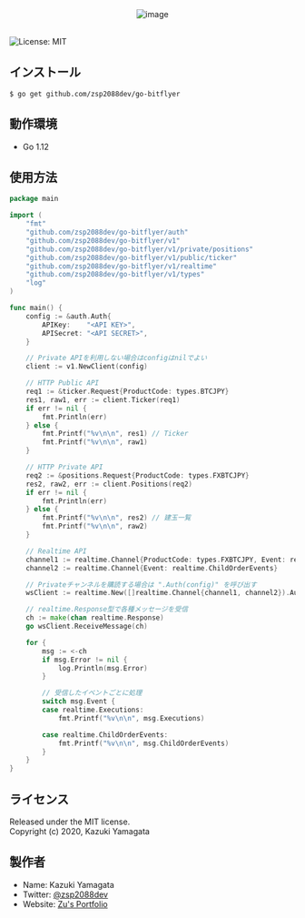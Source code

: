 <div align="center">
<img src="https://user-images.githubusercontent.com/33179078/76741787-781a0700-67b3-11ea-9fc9-78d01d5a3faa.png" alt="image" title="Go bitFlyer"><br><br>
</div>

![License: MIT](https://img.shields.io/badge/License-MIT-blue.svg)


## インストール
`$ go get github.com/zsp2088dev/go-bitflyer`

## 動作環境
- Go 1.12

## 使用方法
```go
package main

import (
	"fmt"
	"github.com/zsp2088dev/go-bitflyer/auth"
	"github.com/zsp2088dev/go-bitflyer/v1"
	"github.com/zsp2088dev/go-bitflyer/v1/private/positions"
	"github.com/zsp2088dev/go-bitflyer/v1/public/ticker"
	"github.com/zsp2088dev/go-bitflyer/v1/realtime"
	"github.com/zsp2088dev/go-bitflyer/v1/types"
	"log"
)

func main() {
	config := &auth.Auth{
		APIKey:    "<API KEY>",
		APISecret: "<API SECRET>",
	}

	// Private APIを利用しない場合はconfigはnilでよい
	client := v1.NewClient(config)

	// HTTP Public API
	req1 := &ticker.Request{ProductCode: types.BTCJPY}
	res1, raw1, err := client.Ticker(req1)
	if err != nil {
		fmt.Println(err)
	} else {
		fmt.Printf("%v\n\n", res1) // Ticker
		fmt.Printf("%v\n\n", raw1)
	}

	// HTTP Private API
	req2 := &positions.Request{ProductCode: types.FXBTCJPY}
	res2, raw2, err := client.Positions(req2)
	if err != nil {
		fmt.Println(err)
	} else {
		fmt.Printf("%v\n\n", res2) // 建玉一覧
		fmt.Printf("%v\n\n", raw2)
	}

	// Realtime API
	channel1 := realtime.Channel{ProductCode: types.FXBTCJPY, Event: realtime.Executions}
	channel2 := realtime.Channel{Event: realtime.ChildOrderEvents}

	// Privateチャンネルを購読する場合は ".Auth(config)" を呼び出す
	wsClient := realtime.New([]realtime.Channel{channel1, channel2}).Auth(config)

	// realtime.Response型で各種メッセージを受信
	ch := make(chan realtime.Response)
	go wsClient.ReceiveMessage(ch)

	for {
		msg := <-ch
		if msg.Error != nil {
			log.Println(msg.Error)
		}

		// 受信したイベントごとに処理
		switch msg.Event {
		case realtime.Executions:
			fmt.Printf("%v\n\n", msg.Executions)

		case realtime.ChildOrderEvents:
			fmt.Printf("%v\n\n", msg.ChildOrderEvents)
		}
	}
}
```

## ライセンス
Released under the MIT license.<br>
Copyright (c) 2020, Kazuki Yamagata

## 製作者
- Name: Kazuki Yamagata
- Twitter: [@zsp2088dev](https://twitter.com/zsp2088dev)
- Website: [Zu's Portfolio](https://zsp2088dev.netlify.com/)